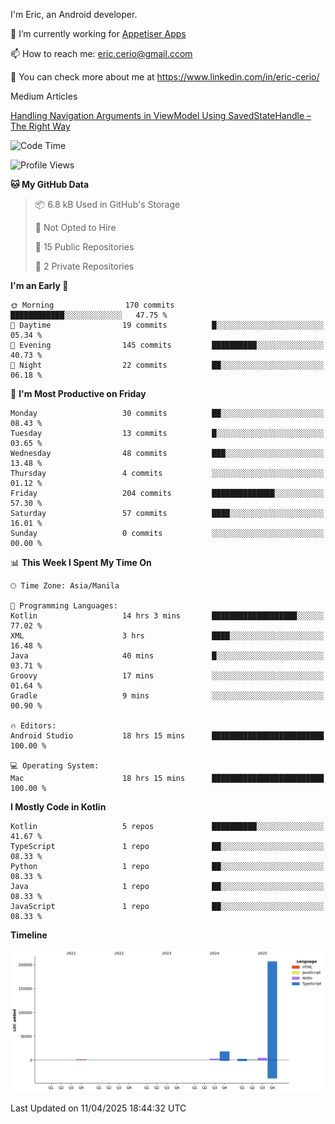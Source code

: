 
I'm Eric, an Android developer.

🔭 I’m currently working for [Appetiser Apps](http://appetiser.com.au)

📫 How to reach me: eric.cerio@gmail.ccom

👀 You can check more about me at https://www.linkedin.com/in/eric-cerio/

Medium Articles

[Handling Navigation Arguments in ViewModel Using SavedStateHandle – The Right Way](https://medium.com/@eric.cerio/handling-navigation-arguments-in-viewmodel-using-savedstatehandle-the-right-way-d17771158126)

<!--START_SECTION:waka-->
![Code Time](http://img.shields.io/badge/Code%20Time-1%2C074%20hrs%2019%20mins-blue)

![Profile Views](http://img.shields.io/badge/Profile%20Views-0-blue)

**🐱 My GitHub Data** 

> 📦 6.8 kB Used in GitHub's Storage 
 > 
> 🚫 Not Opted to Hire
 > 
> 📜 15 Public Repositories 
 > 
> 🔑 2 Private Repositories 
 > 
**I'm an Early 🐤** 

```text
🌞 Morning                170 commits         ████████████░░░░░░░░░░░░░   47.75 % 
🌆 Daytime                19 commits          █░░░░░░░░░░░░░░░░░░░░░░░░   05.34 % 
🌃 Evening                145 commits         ██████████░░░░░░░░░░░░░░░   40.73 % 
🌙 Night                  22 commits          ██░░░░░░░░░░░░░░░░░░░░░░░   06.18 % 
```
📅 **I'm Most Productive on Friday** 

```text
Monday                   30 commits          ██░░░░░░░░░░░░░░░░░░░░░░░   08.43 % 
Tuesday                  13 commits          █░░░░░░░░░░░░░░░░░░░░░░░░   03.65 % 
Wednesday                48 commits          ███░░░░░░░░░░░░░░░░░░░░░░   13.48 % 
Thursday                 4 commits           ░░░░░░░░░░░░░░░░░░░░░░░░░   01.12 % 
Friday                   204 commits         ██████████████░░░░░░░░░░░   57.30 % 
Saturday                 57 commits          ████░░░░░░░░░░░░░░░░░░░░░   16.01 % 
Sunday                   0 commits           ░░░░░░░░░░░░░░░░░░░░░░░░░   00.00 % 
```


📊 **This Week I Spent My Time On** 

```text
🕑︎ Time Zone: Asia/Manila

💬 Programming Languages: 
Kotlin                   14 hrs 3 mins       ███████████████████░░░░░░   77.02 % 
XML                      3 hrs               ████░░░░░░░░░░░░░░░░░░░░░   16.48 % 
Java                     40 mins             █░░░░░░░░░░░░░░░░░░░░░░░░   03.71 % 
Groovy                   17 mins             ░░░░░░░░░░░░░░░░░░░░░░░░░   01.64 % 
Gradle                   9 mins              ░░░░░░░░░░░░░░░░░░░░░░░░░   00.90 % 

🔥 Editors: 
Android Studio           18 hrs 15 mins      █████████████████████████   100.00 % 

💻 Operating System: 
Mac                      18 hrs 15 mins      █████████████████████████   100.00 % 
```

**I Mostly Code in Kotlin** 

```text
Kotlin                   5 repos             ██████████░░░░░░░░░░░░░░░   41.67 % 
TypeScript               1 repo              ██░░░░░░░░░░░░░░░░░░░░░░░   08.33 % 
Python                   1 repo              ██░░░░░░░░░░░░░░░░░░░░░░░   08.33 % 
Java                     1 repo              ██░░░░░░░░░░░░░░░░░░░░░░░   08.33 % 
JavaScript               1 repo              ██░░░░░░░░░░░░░░░░░░░░░░░   08.33 % 
```



**Timeline**

![Lines of Code chart](https://raw.githubusercontent.com/eric-cerio/eric-cerio/main/assets/bar_graph.png)


 Last Updated on 11/04/2025 18:44:32 UTC
<!--END_SECTION:waka-->
